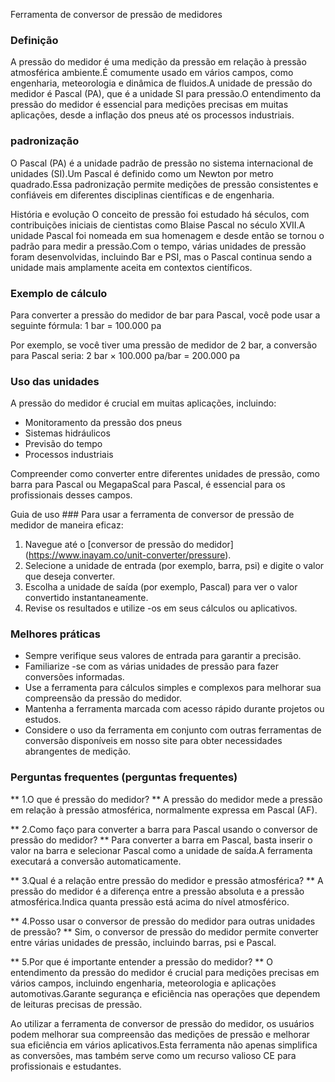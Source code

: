 Ferramenta de conversor de pressão de medidores

### Definição
A pressão do medidor é uma medição da pressão em relação à pressão atmosférica ambiente.É comumente usado em vários campos, como engenharia, meteorologia e dinâmica de fluidos.A unidade de pressão do medidor é Pascal (PA), que é a unidade SI para pressão.O entendimento da pressão do medidor é essencial para medições precisas em muitas aplicações, desde a inflação dos pneus até os processos industriais.

### padronização
O Pascal (PA) é a unidade padrão de pressão no sistema internacional de unidades (SI).Um Pascal é definido como um Newton por metro quadrado.Essa padronização permite medições de pressão consistentes e confiáveis ​​em diferentes disciplinas científicas e de engenharia.

História e evolução
O conceito de pressão foi estudado há séculos, com contribuições iniciais de cientistas como Blaise Pascal no século XVII.A unidade Pascal foi nomeada em sua homenagem e desde então se tornou o padrão para medir a pressão.Com o tempo, várias unidades de pressão foram desenvolvidas, incluindo Bar e PSI, mas o Pascal continua sendo a unidade mais amplamente aceita em contextos científicos.

### Exemplo de cálculo
Para converter a pressão do medidor de bar para Pascal, você pode usar a seguinte fórmula:
1 bar = 100.000 pa

Por exemplo, se você tiver uma pressão de medidor de 2 bar, a conversão para Pascal seria:
2 bar × 100.000 pa/bar = 200.000 pa

### Uso das unidades
A pressão do medidor é crucial em muitas aplicações, incluindo:
- Monitoramento da pressão dos pneus
- Sistemas hidráulicos
- Previsão do tempo
- Processos industriais

Compreender como converter entre diferentes unidades de pressão, como barra para Pascal ou MegapaScal para Pascal, é essencial para os profissionais desses campos.

Guia de uso ###
Para usar a ferramenta de conversor de pressão de medidor de maneira eficaz:
1. Navegue até o [conversor de pressão do medidor] (https://www.inayam.co/unit-converter/pressure).
2. Selecione a unidade de entrada (por exemplo, barra, psi) e digite o valor que deseja converter.
3. Escolha a unidade de saída (por exemplo, Pascal) para ver o valor convertido instantaneamente.
4. Revise os resultados e utilize -os em seus cálculos ou aplicativos.

### Melhores práticas
- Sempre verifique seus valores de entrada para garantir a precisão.
- Familiarize -se com as várias unidades de pressão para fazer conversões informadas.
- Use a ferramenta para cálculos simples e complexos para melhorar sua compreensão da pressão do medidor.
- Mantenha a ferramenta marcada com acesso rápido durante projetos ou estudos.
- Considere o uso da ferramenta em conjunto com outras ferramentas de conversão disponíveis em nosso site para obter necessidades abrangentes de medição.

### Perguntas frequentes (perguntas frequentes)

** 1.O que é pressão do medidor? **
A pressão do medidor mede a pressão em relação à pressão atmosférica, normalmente expressa em Pascal (AF).

** 2.Como faço para converter a barra para Pascal usando o conversor de pressão do medidor? **
Para converter a barra em Pascal, basta inserir o valor na barra e selecionar Pascal como a unidade de saída.A ferramenta executará a conversão automaticamente.

** 3.Qual é a relação entre pressão do medidor e pressão atmosférica? **
A pressão do medidor é a diferença entre a pressão absoluta e a pressão atmosférica.Indica quanta pressão está acima do nível atmosférico.

** 4.Posso usar o conversor de pressão do medidor para outras unidades de pressão? **
Sim, o conversor de pressão do medidor permite converter entre várias unidades de pressão, incluindo barras, psi e Pascal.

** 5.Por que é importante entender a pressão do medidor? **
O entendimento da pressão do medidor é crucial para medições precisas em vários campos, incluindo engenharia, meteorologia e aplicações automotivas.Garante segurança e eficiência nas operações que dependem de leituras precisas de pressão.

Ao utilizar a ferramenta de conversor de pressão do medidor, os usuários podem melhorar sua compreensão das medições de pressão e melhorar sua eficiência em vários aplicativos.Esta ferramenta não apenas simplifica as conversões, mas também serve como um recurso valioso CE para profissionais e estudantes.